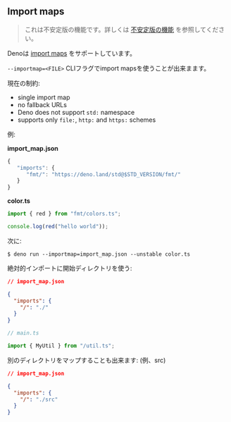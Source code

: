 ## Import maps

<!--
> This is an unstable feature. Learn more about
> [unstable features](../runtime/stability.md).
-->
> これは不安定版の機能です。詳しくは [不安定版の機能](../runtime/stability.md) を参照してください。

<!-- Deno supports [import maps](https://github.com/WICG/import-maps). -->
Denoは [import maps](https://github.com/WICG/import-maps) をサポートしています。

<!-- You can use import maps with the `--importmap=<FILE>` CLI flag. -->
`--importmap=<FILE>` CLIフラグでimport mapsを使うことが出来まます。

<!-- Current limitations: -->
現在の制約:

- single import map
- no fallback URLs
- Deno does not support `std:` namespace
- supports only `file:`, `http:` and `https:` schemes

<!-- Example: -->
例:

**import_map.json**

```js
{
   "imports": {
      "fmt/": "https://deno.land/std@$STD_VERSION/fmt/"
   }
}
```

**color.ts**

```ts
import { red } from "fmt/colors.ts";

console.log(red("hello world"));
```

<!-- Then: -->
次に:

```shell
$ deno run --importmap=import_map.json --unstable color.ts
```

<!-- To use staring directory for absolute imports: -->
絶対的インポートに開始ディレクトリを使う:

```json
// import_map.json

{
  "imports": {
    "/": "./"
  }
}
```

```ts
// main.ts

import { MyUtil } from "/util.ts";
```

<!-- You may map a different directory: (eg. src) -->
別のディレクトリをマップすることも出来ます: (例、src)

```json
// import_map.json

{
  "imports": {
    "/": "./src"
  }
}
```
